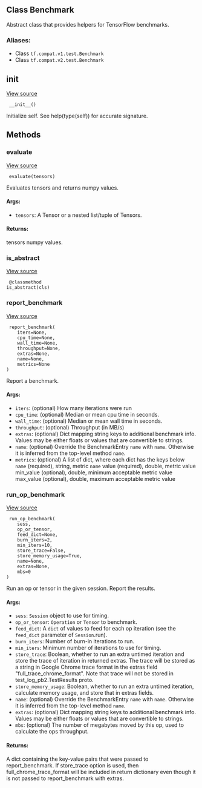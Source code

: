 ## Class Benchmark

Abstract class that provides helpers for TensorFlow benchmarks.
### Aliases:
- Class `tf.compat.v1.test.Benchmark`
- Class `tf.compat.v2.test.Benchmark`
## __init__
[View source](https://github.com/tensorflow/tensorflow/blob/r2.0/tensorflow/python/platform/benchmark.py#L234-L238)


```
 __init__()
```

Initialize self. See help(type(self)) for accurate signature.
## Methods
### evaluate
[View source](https://github.com/tensorflow/tensorflow/blob/r2.0/tensorflow/python/platform/benchmark.py#L339-L349)


```
 evaluate(tensors)
```

Evaluates tensors and returns numpy values.
#### Args:
- `tensors`: A Tensor or a nested list/tuple of Tensors.
#### Returns:

tensors numpy values.
### is_abstract
[View source](https://github.com/tensorflow/tensorflow/blob/r2.0/tensorflow/python/platform/benchmark.py#L240-L244)


```
 @classmethod
is_abstract(cls)
```
### report_benchmark
[View source](https://github.com/tensorflow/tensorflow/blob/r2.0/tensorflow/python/platform/benchmark.py#L185-L214)


```
 report_benchmark(
    iters=None,
    cpu_time=None,
    wall_time=None,
    throughput=None,
    extras=None,
    name=None,
    metrics=None
)
```

Report a benchmark.
#### Args:
- `iters`: (optional) How many iterations were run
- `cpu_time`: (optional) Median or mean cpu time in seconds.
- `wall_time`: (optional) Median or mean wall time in seconds.
- `throughput`: (optional) Throughput (in MB/s)
- `extras`: (optional) Dict mapping string keys to additional benchmark info. Values may be either floats or values that are convertible to strings.
- `name`: (optional) Override the BenchmarkEntry `name` with `name`. Otherwise it is inferred from the top-level method `name`.
- `metrics`: (optional) A list of dict, where each dict has the keys below `name` (required), string, metric `name` value (required), double, metric value min_value (optional), double, minimum acceptable metric value max_value (optional), double, maximum acceptable metric value
### run_op_benchmark
[View source](https://github.com/tensorflow/tensorflow/blob/r2.0/tensorflow/python/platform/benchmark.py#L246-L337)


```
 run_op_benchmark(
    sess,
    op_or_tensor,
    feed_dict=None,
    burn_iters=2,
    min_iters=10,
    store_trace=False,
    store_memory_usage=True,
    name=None,
    extras=None,
    mbs=0
)
```

Run an op or tensor in the given session. Report the results.
#### Args:
- `sess`: `Session` object to use for timing.
- `op_or_tensor`: `Operation` or `Tensor` to benchmark.
- `feed_dict`: A `dict` of values to feed for each op iteration (see the `feed_dict` parameter of `Session`.run).
- `burn_iters`: Number of burn-in iterations to run.
- `min_iters`: Minimum number of iterations to use for timing.
- `store_trace`: Boolean, whether to run an extra untimed iteration and store the trace of iteration in returned extras. The trace will be stored as a string in Google Chrome trace format in the extras field "full_trace_chrome_format". Note that trace will not be stored in test_log_pb2.TestResults proto.
- `store_memory_usage`: Boolean, whether to run an extra untimed iteration, calculate memory usage, and store that in extras fields.
- `name`: (optional) Override the BenchmarkEntry `name` with `name`. Otherwise it is inferred from the top-level method `name`.
- `extras`: (optional) Dict mapping string keys to additional benchmark info. Values may be either floats or values that are convertible to strings.
- `mbs`: (optional) The number of megabytes moved by this op, used to calculate the ops throughput.
#### Returns:

A dict containing the key-value pairs that were passed to report_benchmark. If store_trace option is used, then full_chrome_trace_format will be included in return dictionary even though it is not passed to report_benchmark with extras.
